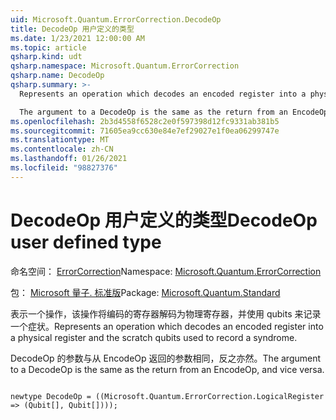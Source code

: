 ```yaml
---
uid: Microsoft.Quantum.ErrorCorrection.DecodeOp
title: DecodeOp 用户定义的类型
ms.date: 1/23/2021 12:00:00 AM
ms.topic: article
qsharp.kind: udt
qsharp.namespace: Microsoft.Quantum.ErrorCorrection
qsharp.name: DecodeOp
qsharp.summary: >-
  Represents an operation which decodes an encoded register into a physical register and the scratch qubits used to record a syndrome.

  The argument to a DecodeOp is the same as the return from an EncodeOp, and vice versa.
ms.openlocfilehash: 2b3d4558f6528c2e0f597398d12fc9331ab381b5
ms.sourcegitcommit: 71605ea9cc630e84e7ef29027e1f0ea06299747e
ms.translationtype: MT
ms.contentlocale: zh-CN
ms.lasthandoff: 01/26/2021
ms.locfileid: "98827376"
---
```

# <a name="decodeop-user-defined-type"></a><span data-ttu-id="157a8-102">DecodeOp 用户定义的类型</span><span class="sxs-lookup"><span data-stu-id="157a8-102">DecodeOp user defined type</span></span>

<span data-ttu-id="157a8-103">命名空间： [ErrorCorrection](xref:Microsoft.Quantum.ErrorCorrection)</span><span class="sxs-lookup"><span data-stu-id="157a8-103">Namespace: [Microsoft.Quantum.ErrorCorrection](xref:Microsoft.Quantum.ErrorCorrection)</span></span>

<span data-ttu-id="157a8-104">包： [Microsoft 量子. 标准版](https://nuget.org/packages/Microsoft.Quantum.Standard)</span><span class="sxs-lookup"><span data-stu-id="157a8-104">Package: [Microsoft.Quantum.Standard](https://nuget.org/packages/Microsoft.Quantum.Standard)</span></span>


<span data-ttu-id="157a8-105">表示一个操作，该操作将编码的寄存器解码为物理寄存器，并使用 qubits 来记录一个症状。</span><span class="sxs-lookup"><span data-stu-id="157a8-105">Represents an operation which decodes an encoded register into a physical register and the scratch qubits used to record a syndrome.</span></span>

<span data-ttu-id="157a8-106">DecodeOp 的参数与从 EncodeOp 返回的参数相同，反之亦然。</span><span class="sxs-lookup"><span data-stu-id="157a8-106">The argument to a DecodeOp is the same as the return from an EncodeOp, and vice versa.</span></span>

```qsharp

newtype DecodeOp = ((Microsoft.Quantum.ErrorCorrection.LogicalRegister => (Qubit[], Qubit[])));
```

